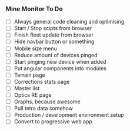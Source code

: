 ### Mine Monitor To Do

- [ ] Always general code cleaning and optimising
- [ ] Start / Stop scipts from browser
- [ ] Finish fleet update from browser
- [ ] Hide navbar button or something
- [ ] Mobile size menu
- [ ] Reduce amount of devices pinged
- [ ] Start pinging new device when added
- [ ] Put angular components into modules
- [ ] Terrain page
- [ ] Corrections stats page
- [ ] Master list
- [ ] Optics RE page
- [ ] Graphs, because awesome
- [ ] Pull tetra data somehow
- [ ] Production / development environment setup
- [ ] Convert to progressive web app
